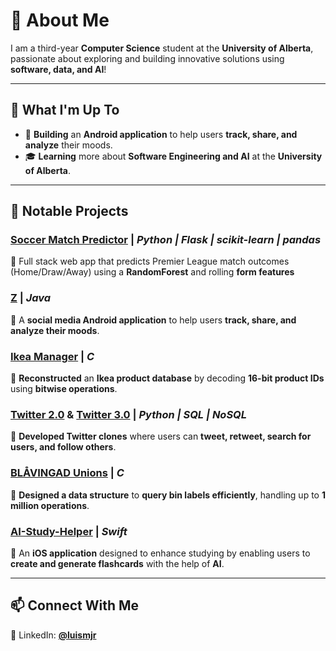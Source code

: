 # 👋 About Me  
I am a third-year **Computer Science** student at the **University of Alberta**, passionate about exploring and building innovative solutions using **software, data, and AI**!  

---

## 🚀 What I'm Up To  
- 📱 **Building** an **Android application** to help users **track, share, and analyze** their moods.  
- 🎓 **Learning** more about **Software Engineering and AI** at the **University of Alberta**.  

---

## 🧠 Notable Projects  

### [**Soccer Match Predictor**](https://github.com/luismjr/Soccer-Stats-Predictor.git) | *Python | Flask | scikit-learn | pandas* 
📌 Full stack web app that predicts Premier League match outcomes (Home/Draw/Away) using a **RandomForest** and rolling **form features**

### [**Z**](https://github.com/cmput301-w25/project-z.git) | *Java*  
📌 A **social media Android application** to help users **track, share, and analyze their moods**.  

### [**Ikea Manager**](https://github.com/cmput201-w24/lab-12-cmput201-luismjr.git) | *C*  
📌 **Reconstructed** an **Ikea product database** by decoding **16-bit product IDs** using **bitwise operations**.  

### [**Twitter 2.0**](https://github.com/CMPUT291-F24/assignment-3-z.git) & [**Twitter 3.0**](https://github.com/CMPUT291-F24/assignment-4-z2.git) | *Python | SQL | NoSQL*  
📌 **Developed Twitter clones** where users can **tweet, retweet, search for users, and follow others**.  

### [**BLÅVINGAD Unions**](https://github.com/cmput201-w24/lab-10-cmput201-luismjr.git) | *C*  
📌 **Designed a data structure** to **query bin labels efficiently**, handling up to **1 million operations**.  

### [**AI-Study-Helper**](https://github.com/luismjr/AI-Study-Helper.git) | *Swift*  
📌 An **iOS application** designed to enhance studying by enabling users to **create and generate flashcards** with the help of **AI**.  

---

## 📫 Connect With Me  
🔗 LinkedIn: [**@luismjr**](https://www.linkedin.com/in/luis-martinez-a42440192/)  
